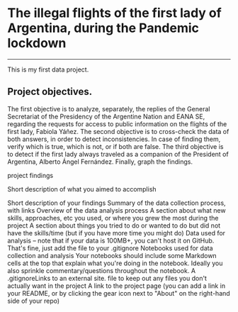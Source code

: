 # **The illegal flights of the first lady of Argentina, during the Pandemic lockdown**
---	
  This is my first data project. 

## Project objectives.
  The first objective is to analyze, separately, the replies of the General Secretariat of the Presidency of the Argentine Nation and EANA SE, regarding the requests for access to public information on the flights of the first lady, Fabiola Yáñez.
  The second objective is to cross-check the data of both answers, in order to detect inconsistencies. In case of finding them, verify which is true, which is not, or if both are false.
  The third objective is to detect if the first lady always traveled as a companion of the President of Argentina, Alberto Ángel Fernández. 
  Finally, graph the findings.


project findings




Short description of what you aimed to accomplish

Short description of your findings
Summary of the data collection process, with links
Overview of the data analysis process
A section about what new skills, approaches, etc you used, or where you grew the most during the project
A section about things you tried to do or wanted to do but did not have the skills/time (but if you have more time you might do)
Data used for analysis – note that if your data is 100MB+, you can't host it on GitHub. That's fine, just add the file to your .gitignore
Notebooks used for data collection and analysis
Your notebooks should include some Markdown cells at the top that explain what you're doing in the notebook. Ideally you also sprinkle commentary/questions throughout the notebook.
A .gitignoreLinks to an external site. file to keep out any files you don't actually want in the project
A link to the project page (you can add a link in your README, or by clicking the gear icon next to "About" on the right-hand side of your repo)
